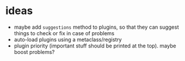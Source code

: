 # ideas

- maybe add `suggestions` method to plugins, so that they can suggest things to check or fix in case of problems
- auto-load plugins using a metaclass/registry
- plugin priority (important stuff should be printed at the top). maybe boost problems?